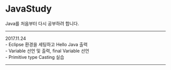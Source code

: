 # JavaStudy
Java를 처음부터 다시 공부하려 합니다.


<hr/>
2017.11.24<br/>
- Eclipse 환경을 세팅하고 Hello Java 출력<br/>
- Variable 선언 및 출력, final Variable 선언<br/>
- Primitive type Casting 실습<br/>
<hr/>
